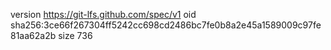 version https://git-lfs.github.com/spec/v1
oid sha256:3ce66f267304ff5242cc698cd2486bc7fe0b8a2e45a1589009c97fe81aa62a2b
size 736
